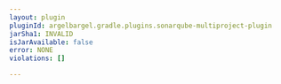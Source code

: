 ```yaml
---
layout: plugin
pluginId: argelbargel.gradle.plugins.sonarqube-multiproject-plugin
jarSha1: INVALID
isJarAvailable: false
error: NONE
violations: []

---
```

